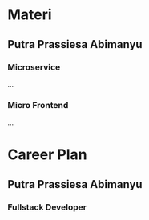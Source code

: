 # Materi

## Putra Prassiesa Abimanyu

### Microservice

...

### Micro Frontend

...

# Career Plan

## Putra Prassiesa Abimanyu

### Fullstack Developer
